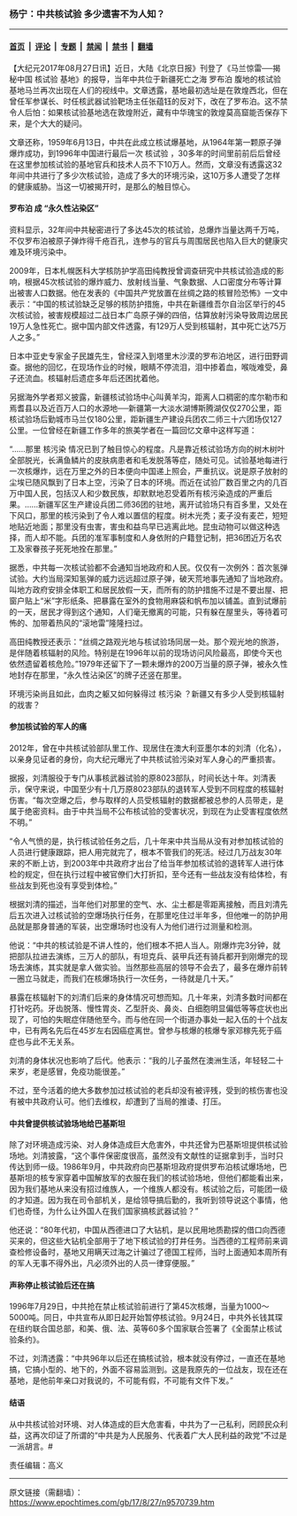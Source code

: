 ### 杨宁：中共核试验 多少遗害不为人知？

---

#### [首页](../../../..?n9570739) &nbsp;|&nbsp; [评论](../../../../../epoch-comment?n9570739) &nbsp;|&nbsp; [专题](../../../../../epoch-special?n9570739) &nbsp;|&nbsp; [禁闻](../../../../../epoch-news?n9570739) &nbsp;|&nbsp; [禁书](../../../../../books?n9570739) &nbsp;|&nbsp; [翻墙](https://github.com/gfw-breaker/nogfw/blob/master/README.md?n9570739)


<div class="post_content" id="artbody" itemprop="articleBody">
 <!-- article content begin -->
 <p>
  【大纪元2017年08月27日讯】近日，大陆《北京日报》刊登了《马兰惊雷──揭秘中国
  <ok href="https://www.epochtimes.com/gb/tag/%E6%A0%B8%E8%AF%95%E9%AA%8C.html">
   核试验
  </ok>
  基地》的报导，当年中共位于新疆死亡之海
  <ok href="https://www.epochtimes.com/gb/tag/%E7%BD%97%E5%B8%83%E6%B3%8A.html">
   罗布泊
  </ok>
  腹地的核试验基地马兰再次出现在人们的视线中。文章透露，基地最初选址是在敦煌西北，但在曾任军参谋长、时任核武器试验靶场主任张蕴钰的反对下，改在了罗布泊。这不禁令人后怕：如果核试验基地选在敦煌附近，藏有中华瑰宝的敦煌莫高窟能否保存下来，是个大大的疑问。
 </p>
 <p>
  文章还称，1959年6月13日，中共在此成立核试爆基地，从1964年第一颗原子弹爆炸成功，到1996年中国进行最后一次
  <ok href="https://www.epochtimes.com/gb/tag/%E6%A0%B8%E8%AF%95%E9%AA%8C.html">
   核试验
  </ok>
  ，30多年的时间里前前后后曾经在这里参加核试验的基地官兵和技术人员不下10万人。然而，文章没有透露这32年间中共进行了多少次核试验，造成了多大的环境污染，这10万多人遭受了怎样的健康威胁。当这一切被揭开时，是那么的触目惊心。
 </p>
 <h4>
  <strong>
   <ok href="https://www.epochtimes.com/gb/tag/%E7%BD%97%E5%B8%83%E6%B3%8A.html">
    罗布泊
   </ok>
   成
  </strong>
  <strong>
   “永久性沾染区”
  </strong>
 </h4>
 <p>
  资料显示，32年间中共秘密进行了多达45次的核试验，总爆炸当量达两千万吨，不仅罗布泊被原子弹炸得千疮百孔，连参与的官兵与周围居民也陷入巨大的健康灾难及环境污染中。
 </p>
 <p>
  2009年，日本札幌医科大学核防护学高田纯教授曾调查研究中共核试验造成的影响，根据45次核试验的爆炸威力、放射线当量、气象数据、人口密度分布等计算出被害人口数据。他在发表的《中国共产党放置在丝绸之路的核冒险恐怖》一文中表示：“中国的核试验缺乏足够的核防护措施，中共在新疆维吾尔自治区举行的45次核试验，被害规模超过二战日本广岛原子弹的四倍，估算放射污染导致周边居民19万人急性死亡。据中国内部文件透露，有129万人受到核辐射，其中死亡达75万人之多。”
 </p>
 <p>
  日本中亚史专家金子民雄先生，曾经深入到塔里木沙漠的罗布泊地区，进行田野调查。据他的回忆，在现场作业的时候，眼睛不停流泪，泪中掺着血，喉咙难受，鼻子还流血。核辐射后遗症多年后还困扰着他。
 </p>
 <p>
  另据海外学者郑义披露，新疆核试验场中心叫黄羊沟，距离人口稠密的库尔勒市和焉耆县以及近百万人口的水源地──新疆第一大淡水湖博斯腾湖仅仅270公里，距核试验场后勤城市马兰仅180公里，距新疆生产建设兵团农二师三十六团场仅127公里。一位曾经在新疆工作多年的旅美学者在一篇回忆文章中这样写道：
 </p>
 <p>
  “……那里
  <ok href="https://www.epochtimes.com/gb/tag/%E6%A0%B8%E6%B1%A1%E6%9F%93.html">
   核污染
  </ok>
  情况已到了触目惊心的程度。凡是靠近核试验场方向的树木树叶全部脱光，长满鱼鳞片的皮肤病患者和毛发脱落等症，随处可见。试验基地每进行一次核爆炸，远在万里之外的日本便向中国递上照会，严重抗议。说是原子放射的尘埃已随风飘到了日本上空，污染了日本的环境。而近在试验厂数百里之内的几百万中国人民，包括汉人和少数民族，却默默地忍受着所有核污染造成的严重后果。……新疆军区生产建设兵团二师36团的驻地，离开试验场只有百多里，又处在下风口，那里的核污染到了令人难以置信的程度。树木光秃；麦子没有麦芒，短短地贴近地面；那里没有虫害，害虫和益鸟早已逃离此地。昆虫动物可以做这种选择，而人却不能。兵团的准军事制度和人身依附的户籍登记制，把36团近万名农工及家眷孩子死死地拴在那里。”
 </p>
 <p>
  据悉，中共每一次核试验都不会通知当地政府和人民。仅仅有一次例外：首次氢弹试验。大约当局深知氢弹的威力远远超过原子弹，破天荒地事先通知了当地政府。叫地方政府安排全体职工和居民放假一天，而所有的防护措施不过是不要出屋、把窗户贴上“米”字形纸条、把暴露在室外的食物用麻袋和帆布加以铺盖。直到试爆前的一天，居民才得到这个通知，人们毫无撤离的可能，只有躲在屋里头，等待着可怖的、加带着热风的“滚地雷”隆隆扫过。
 </p>
 <p>
  高田纯教授还表示：“丝绸之路观光地与核试验场同居一处。那个观光地的旅游，是伴随着核辐射的风险。特别是在1996年以前的现场访问风险最高，即使今天也依然遗留着核危险。”1979年还留下了一颗未爆炸的200万当量的原子弹，被永久性地封存在那里，“永久性沾染区”的牌子还竖在那里。
 </p>
 <p>
  环境污染尚且如此，血肉之躯又如何躲得过
  <ok href="https://www.epochtimes.com/gb/tag/%E6%A0%B8%E6%B1%A1%E6%9F%93.html">
   核污染
  </ok>
  ？新疆又有多少人受到核辐射的戕害？
 </p>
 <h4>
  <strong>
   参加核试验的军人的痛
  </strong>
 </h4>
 <p>
  2012年，曾在中共核试验部队里工作、现居住在澳大利亚墨尔本的刘清（化名），以亲身见证者的身份，向大纪元曝光了中共核试验污染对军人身心的严重损害。
 </p>
 <p>
  据报，刘清服役于专门从事核武器试验的原8023部队，时间长达十年。刘清表示，保守来说，中国至少有十几万原8023部队的退转军人受到不同程度的核辐射伤害。“每次空爆之后，参与取样的人员受核辐射的数据都被总参的人员带走，是属于绝密资料。由于中共当局不公布核试验的受害状况，到现在为止受害程度依然不明。”
 </p>
 <p>
  “令人气愤的是，执行核试验任务之后，几十年来中共当局从没有对参加核试验的人员进行健康跟踪，把人用完就完了，根本不管我们的死活。经过几万战友30年来的不断上访，到2003年中共政府才出台了给当年参加核试验的退转军人进行体检的规定，但在执行过程中被官僚们大打折扣，至今还有一些战友没有给体检，有些战友到死也没有享受到体检。”
 </p>
 <p>
  根据刘清的描述，当年他们对那里的空气、水、尘土都是零距离接触，而且刘清先后五次进入过核试验的空爆场执行任务，在那里吃住过半年多，但他唯一的防护用品就是那身普通的军装，出空爆场时也没有人为他们进行过测量和检测。
 </p>
 <p>
  他说：“中共的核试验是不讲人性的，他们根本不把人当人。刚爆炸完3分钟，就把部队拉进去演练，三万人的部队，有坦克兵、装甲兵还有骑兵都开到刚爆完的现场去演练，其实就是拿人做实验。当然那些高层的领导不会去了，最多在爆炸前转一圈立马就走，而我们在核爆场执行一次任务，一待就是几十天。”
 </p>
 <p>
  暴露在核辐射下的刘清们后来的身体情况可想而知。几十年来，刘清多数时间都在打针吃药。牙齿脱落、慢性胃炎、乙型肝炎、鼻炎、白细胞明显偏低等等症状也出现了，可怕的失眠症伴随他至今。而与他在同一个街道办事处一起入伍的十个战友中，已有两名先后在45岁左右因癌症离世。曾参与核爆的核爆专家邓稼先死于癌症也与此不无关系。
 </p>
 <p>
  刘清的身体状况也影响了后代。他表示：“我的儿子虽然在澳洲生活，年轻轻二十来岁，老是感冒，免疫功能很差。”
 </p>
 <p>
  不过，至今活着的绝大多数参加过核试验的老兵却没有被评残，受到的核伤害也没有被中共政府认可。他们去维权，却遭到了当局的推诿、打压。
 </p>
 <h4>
  <strong>
   中共曾提供核试验场地给巴基斯坦
  </strong>
 </h4>
 <p>
  除了对环境造成污染、对人身体造成巨大危害外，中共还曾为巴基斯坦提供核试验场地。刘清披露，“这个事件保密度很高，虽然没有文献性的证据拿到手，当时只传达到师一级。1986年9月，中共政府向巴基斯坦政府提供罗布泊核试爆场地，巴基斯坦的核专家穿着中国解放军的衣服在我们的核试验场地，但他们都能看出来，因为我们基地从来没有招过维族人，一个维族人都没有。核试验之后，可能团一级的才知道。因为我在司令部机关，是给领导搞后勤的，我听到领导说这个事情，他们也奇怪，为什么让外国人在我们国家搞核武器试验？”
 </p>
 <p>
  他还说：“80年代初，中国从西德进口了大钻机，是以民用地质勘探的借口向西德买来的，但这些大钻机全部用于了地下核试验的打井任务。当西德的工程师前来调查检修设备时，基地又用瞒天过海之计骗过了德国工程师，当时上面通知本周所有的军人无事不得外出，凡必须外出的人员一律穿便服。”
 </p>
 <h4>
  <strong>
   声称停止核试验后还在搞
  </strong>
 </h4>
 <p>
  1996年7月29日，中共抢在禁止核试验前进行了第45次核爆，当量为1000～5000吨。同日，中共宣布从即日起开始暂停核试验。9月24日，中共外长钱其琛在纽约联合国总部，和美、俄、法、英等60多个国家联合签署了《全面禁止核试验条约》。
 </p>
 <p>
  不过，刘清透露：“中共96年以后还在搞核试验，根本就没有停过，一直还在基地搞，它搞小型的、地下的，外面不容易监测到。这是我原先的一位战友，现在还在基地，是他前年亲口对我说的，不可能有假，不可能有文件下发。”
 </p>
 <h4>
  <strong>
   结语
  </strong>
 </h4>
 <p>
  从中共核试验对环境、对人体造成的巨大危害看，中共为了一己私利，罔顾民众利益，这再次印证了所谓的“中共是为人民服务、代表着广大人民利益的政党”不过是一派胡言。#
 </p>
 <p>
  责任编辑：高义
 </p>
 <!-- article content end -->
 <div id="below_article_ad">
 </div>
</div>


---

原文链接（需翻墙）：https://www.epochtimes.com/gb/17/8/27/n9570739.htm
